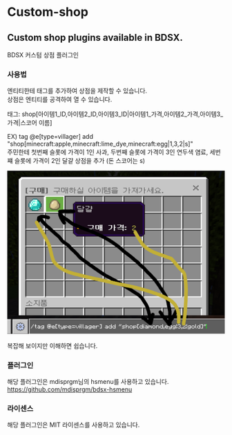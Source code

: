 # Custom-shop
## Custom shop plugins available in BDSX.     
BDSX 커스텀 상점 플러그인     
     
### 사용법          
엔티티한테 태그를 추가하여 상점을 제작할 수 있습니다.     
상점은 엔티티를 공격하여 열 수 있습니다.     
     
태그: shop[아이템1_ID,아이템2_ID,아이템3_ID|아이템1_가격,아이템2_가격,아이템3_가격|스코어 이름]     
     
EX) tag @e[type=villager] add "shop[minecraft:apple,minecraft:lime_dye,minecraft:egg|1,3,2|s]"     
주민한테 첫번째 슬롯에 가격이 1인 사과, 두번째 슬롯에 가격이 3인 연두색 염료, 세번쨰 슬롯에 가격이 2인 달걀 상점을 추가 (돈 스코어는 s)     
     
![p](test.png)
     
복잡해 보이지만 이해하면 쉽습니다.     
     
### 플러그인     
해당 플러그인은 mdisprgm님의 hsmenu를 사용하고 있습니다. https://github.com/mdisprgm/bdsx-hsmenu     
### 라이센스     
해당 플러그인은 MIT 라이센스를 사용하고 있습니다.
